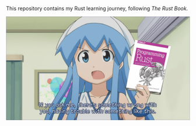 This repository contains my Rust learning journey, following *The Rust Book.*

![Logo](assets/Squid_Girl_Ikamusume_recommends_Rust.jpg)